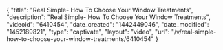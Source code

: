 {
    "title": "Real Simple- How To Choose Your Window Treatments",
    "description": "Real Simple- How To Choose Your Window Treatments",
    "videoid": "6410454",
    "date_created": "1442449046",
    "date_modified": "1452189821",
    "type": "captivate",
    "layout": "video",
    "url": "\/v\/real-simple-how-to-choose-your-window-treatments\/6410454"
}